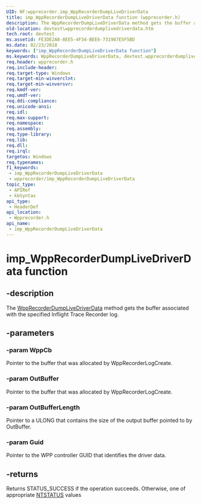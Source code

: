 ```yaml
---
UID: NF:wpprecorder.imp_WppRecorderDumpLiveDriverData
title: imp_WppRecorderDumpLiveDriverData function (wpprecorder.h)
description: The WppRecorderDumpLiveDriverData method gets the buffer associated with the specified Inflight Trace Recorder log.
old-location: devtest\wpprecorderdumplivedriverdata.htm
tech.root: devtest
ms.assetid: FE3DE2A8-8EE5-4F34-BEE6-731987E5F5BD
ms.date: 02/23/2018
keywords: ["imp_WppRecorderDumpLiveDriverData function"]
ms.keywords: WppRecorderDumpLiveDriverData, devtest.wpprecorderdumplivedriverdata, imp_WppRecorderDumpLiveDriverData, imp_WppRecorderDumpLiveDriverData function [Driver Development Tools], wpprecorder/imp_WppRecorderDumpLiveDriverData
req.header: wpprecorder.h
req.include-header: 
req.target-type: Windows
req.target-min-winverclnt: 
req.target-min-winversvr: 
req.kmdf-ver: 
req.umdf-ver: 
req.ddi-compliance: 
req.unicode-ansi: 
req.idl: 
req.max-support: 
req.namespace: 
req.assembly: 
req.type-library: 
req.lib: 
req.dll: 
req.irql: 
targetos: Windows
req.typenames: 
f1_keywords:
 - imp_WppRecorderDumpLiveDriverData
 - wpprecorder/imp_WppRecorderDumpLiveDriverData
topic_type:
 - APIRef
 - kbSyntax
api_type:
 - HeaderDef
api_location:
 - Wpprecorder.h
api_name:
 - imp_WppRecorderDumpLiveDriverData
---
```


# imp_WppRecorderDumpLiveDriverData function


## -description

The <a href="/windows-hardware/drivers/ddi/wpprecorder/nf-wpprecorder-wpprecorderdumplivedriverdata">WppRecorderDumpLiveDriverData</a> method gets the buffer associated with the specified Inflight Trace Recorder log.

## -parameters

### -param WppCb

<p>Pointer to the buffer that was allocated by WppRecorderLogCreate.</p>

### -param OutBuffer

Pointer to the buffer that was allocated by WppRecorderLogCreate.

### -param OutBufferLength

Pointer to a ULONG that contains the size of the output buffer pointed to by OutBuffer.

### -param Guid

Pointer to the WPP controller GUID that identifies the driver data.

## -returns

Returns STATUS_SUCCESS if the operation succeeds. Otherwise, one of appropriate <a href="/windows-hardware/drivers/kernel/ntstatus-values">NTSTATUS</a> values